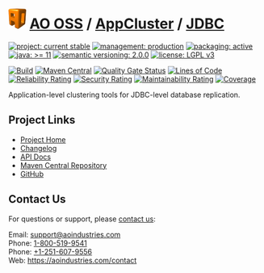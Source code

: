 # [<img src="ao-logo.png" alt="AO Logo" width="35" height="40">](https://github.com/ao-apps) [AO OSS](https://github.com/ao-apps/ao-oss) / [AppCluster](https://github.com/ao-apps/ao-appcluster) / [JDBC](https://github.com/ao-apps/ao-appcluster-jdbc)

[![project: current stable](https://oss.aoapps.com/ao-badges/project-current-stable.svg)](https://aoindustries.com/life-cycle#project-current-stable)
[![management: production](https://oss.aoapps.com/ao-badges/management-production.svg)](https://aoindustries.com/life-cycle#management-production)
[![packaging: active](https://oss.aoapps.com/ao-badges/packaging-active.svg)](https://aoindustries.com/life-cycle#packaging-active)  
[![java: &gt;= 11](https://oss.aoapps.com/ao-badges/java-11.svg)](https://docs.oracle.com/en/java/javase/11/)
[![semantic versioning: 2.0.0](https://oss.aoapps.com/ao-badges/semver-2.0.0.svg)](http://semver.org/spec/v2.0.0.html)
[![license: LGPL v3](https://oss.aoapps.com/ao-badges/license-lgpl-3.0.svg)](https://www.gnu.org/licenses/lgpl-3.0)

[![Build](https://github.com/ao-apps/ao-appcluster-jdbc/workflows/Build/badge.svg?branch=master)](https://github.com/ao-apps/ao-appcluster-jdbc/actions?query=workflow%3ABuild)
[![Maven Central](https://maven-badges.herokuapp.com/maven-central/com.aoapps/ao-appcluster-jdbc/badge.svg)](https://maven-badges.herokuapp.com/maven-central/com.aoapps/ao-appcluster-jdbc)
[![Quality Gate Status](https://sonarcloud.io/api/project_badges/measure?branch=master&project=com.aoapps%3Aao-appcluster-jdbc&metric=alert_status)](https://sonarcloud.io/dashboard?branch=master&id=com.aoapps%3Aao-appcluster-jdbc)
[![Lines of Code](https://sonarcloud.io/api/project_badges/measure?branch=master&project=com.aoapps%3Aao-appcluster-jdbc&metric=ncloc)](https://sonarcloud.io/component_measures?branch=master&id=com.aoapps%3Aao-appcluster-jdbc&metric=ncloc)  
[![Reliability Rating](https://sonarcloud.io/api/project_badges/measure?branch=master&project=com.aoapps%3Aao-appcluster-jdbc&metric=reliability_rating)](https://sonarcloud.io/component_measures?branch=master&id=com.aoapps%3Aao-appcluster-jdbc&metric=Reliability)
[![Security Rating](https://sonarcloud.io/api/project_badges/measure?branch=master&project=com.aoapps%3Aao-appcluster-jdbc&metric=security_rating)](https://sonarcloud.io/component_measures?branch=master&id=com.aoapps%3Aao-appcluster-jdbc&metric=Security)
[![Maintainability Rating](https://sonarcloud.io/api/project_badges/measure?branch=master&project=com.aoapps%3Aao-appcluster-jdbc&metric=sqale_rating)](https://sonarcloud.io/component_measures?branch=master&id=com.aoapps%3Aao-appcluster-jdbc&metric=Maintainability)
[![Coverage](https://sonarcloud.io/api/project_badges/measure?branch=master&project=com.aoapps%3Aao-appcluster-jdbc&metric=coverage)](https://sonarcloud.io/component_measures?branch=master&id=com.aoapps%3Aao-appcluster-jdbc&metric=Coverage)

Application-level clustering tools for JDBC-level database replication.

## Project Links
* [Project Home](https://oss.aoapps.com/appcluster/jdbc/)
* [Changelog](https://oss.aoapps.com/appcluster/jdbc/changelog)
* [API Docs](https://oss.aoapps.com/appcluster/jdbc/apidocs/)
* [Maven Central Repository](https://central.sonatype.com/search?namespace=com.aoapps&q=a%3Aao-appcluster-jdbc)
* [GitHub](https://github.com/ao-apps/ao-appcluster-jdbc)

## Contact Us
For questions or support, please [contact us](https://aoindustries.com/contact):

Email: [support@aoindustries.com](mailto:support@aoindustries.com)  
Phone: [1-800-519-9541](tel:1-800-519-9541)  
Phone: [+1-251-607-9556](tel:+1-251-607-9556)  
Web: https://aoindustries.com/contact
